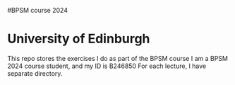 #BPSM course 2024
# University of Edinburgh
This repo stores the exercises I do as part of the BPSM course
I am a BPSM 2024 course student, and my ID is B246850
For each lecture, I have separate directory.
